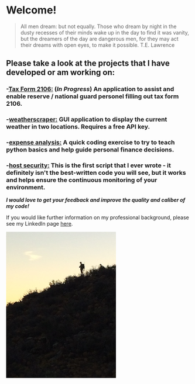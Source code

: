 # Welcome!

>All men dream: but not equally. 
>Those who dream by night in the dusty recesses of their minds wake up in the day to find it was vanity, 
>but the dreamers of the day are dangerous men, for they may act their dreams with open eyes, to make it possible. 
>T.E. Lawrence

## Please take a look at the projects that I have developed or am working on:
### -[Tax Form 2106:](https://github.com/skipmcgee/2106) (***In Progress***) An application to assist and enable reserve / national guard personel filling out tax form 2106.
### -[weatherscraper:](https://github.com/skipmcgee/weatherscraper) GUI application to display the current weather in two locations. Requires a free API key.
### -[expense analysis:](https://github.com/skipmcgee/expense_impact) A quick coding exercise to try to teach python basics and help guide personal finance decisions. 
### -[host security:](https://github.com/skipmcgee/host_security) This is the first script that I ever wrote - it definitely isn't the best-written code you will see, but it works and helps ensure the continuous monitoring of your environment.

***I would love to get your feedback and improve the quality and caliber of my code!***

If you would like further information on my professional background, please see my LinkedIn page [here](https://in.linkedin.com/in/david-skip-mcgee-b0b3119).

![Image of Hunter](/images/hunter1.jpg)
